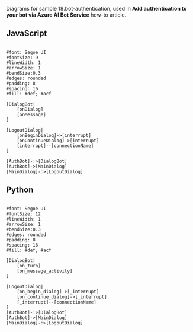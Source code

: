 Diagrams for sample 18.bot-authentication, used in **Add authentication to your bot via Azure AI Bot Service** how-to article.

## JavaScript

```nomnoml

#font: Segoe UI
#fontSize: 9
#lineWidth: 1
#arrowSize: 1
#bendSize:0.3
#edges: rounded
#padding: 8
#spacing: 16
#fill: #def; #acf

[DialogBot|
    [onDialog]
    [onMessage]
]

[LogoutDialog|
    [onBeginDialog]->[interrupt]
    [onContinueDialog]->[interrupt]
    [interrupt]--[connectionName]
]

[AuthBot]-:>[DialogBot]
[AuthBot]->[MainDialog]
[MainDialog]-:>[LogoutDialog]

```

## Python

```nomnoml

#font: Segoe UI
#fontSize: 12
#lineWidth: 1
#arrowSize: 1
#bendSize:0.3
#edges: rounded
#padding: 8
#spacing: 16
#fill: #def; #acf

[DialogBot|
    [on_turn]
    [on_message_activity]
]

[LogoutDialog|
    [on_begin_dialog]->[_interrupt]
    [on_continue_dialog]->[_interrupt]
    [_interrupt]--[connectionName]
]
[AuthBot]-:>[DialogBot]
[AuthBot]->[MainDialog]
[MainDialog]-:>[LogoutDialog]

```
